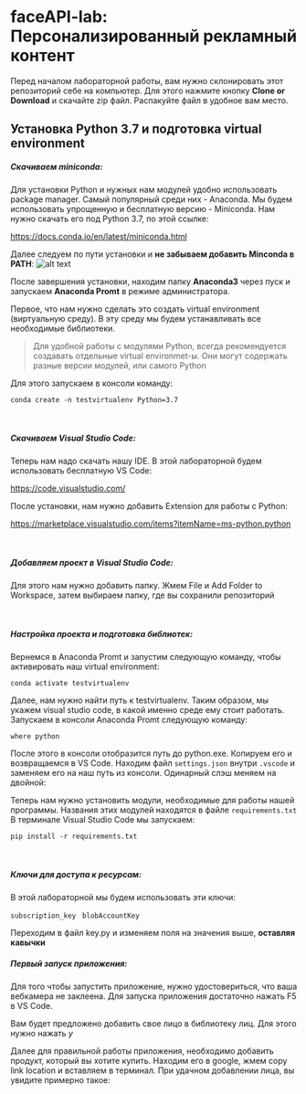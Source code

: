 # faceAPI-lab: Персонализированный рекламный контент

Перед началом лабораторной работы, вам нужно склонировать этот репозиторий себе на компьютер. Для этого нажмите кнопку **Clone or Download** и скачайте zip файл.
Распакуйте файл в удобное вам место.

## Установка Python 3.7 и подготовка virtual environment
##### Скачиваем miniconda:

Для установки Python и нужных нам модулей удобно использовать package manager. Самый популярный среди них - Anaconda.
Мы будем использовать упрощенную и бесплатную версию - Miniconda.
Нам нужно скачать его под Python 3.7, по этой ссылке: 

https://docs.conda.io/en/latest/miniconda.html

Далее следуем по пути установки и **не забываем добавить Minconda в PATH**:
![alt text](https://cdn-images-1.medium.com/max/1412/1*7a9zVyGP3iMXu9aB4e_Vhw.png)

После завершения установки, находим папку **Anaconda3** через пуск и запускаем **Anaconda Promt** в режиме администратора.

Первое, что нам нужно сделать это создать virtual environment (виртуальную среду). В эту среду мы будем устанавливать все необходимые библиотеки.

> Для удобной работы с модулями Python, всегда рекомендуется создавать отдельные virtual environmet-ы. Они могут содержать разные версии модулей, или самого Python

Для этого запускаем в консоли команду:

```conda create -n testvirtualenv Python=3.7```

<br/>

##### Скачиваем Visual Studio Code:
Теперь нам надо скачать нашу IDE. В этой лабораторной будем использовать бесплатную VS Code:

https://code.visualstudio.com/

После установки, нам нужно добавить Extension для работы с Python:

https://marketplace.visualstudio.com/items?itemName=ms-python.python

<br/>

##### Добавляем проект в Visual Studio Code:

Для этого нам нужно добавить папку. Жмем File и Add Folder to Workspace, затем выбираем папку, где вы сохранили репозиторий

<br/>

##### Настройка проекта и подготовка библиотек:

Вернемся в Anaconda Promt и запустим следующую команду, чтобы активировать наш virtual environment:

```conda activate testvirtualenv```

Далее, нам нужно найти путь к testvirtualenv. Таким образом, мы укажем visual studio code, в какой именно среде ему стоит работать.
Запускаем в консоли Anaconda Promt следующую команду:

```where python```

После этого в консоли отобразится путь до python.exe.
Копируем его и возвращаемся в VS Code.
Находим файл ```settings.json``` внутри ```.vscode``` и заменяем его на наш путь из консоли. 
Одинарный слэш меняем на двойной:

Теперь нам нужно установить модули, необходимые для работы нашей программы. Названия этих модулей находятся в файле ```requirements.txt```
В терминале Visual Studio Code мы запускаем:

```pip install -r requirements.txt```

<br/>

##### Ключи для доступа к ресурсам:
В этой лабораторной мы будем использовать эти ключи:

```subscription_key ```
```blobAccountKey ```

Переходим в файл key.py и изменяем поля на значения выше, **оставляя кавычки** 


##### Первый запуск приложения:
Для того чтобы запустить приложение, нужно удостовериться, что ваша вебкамера не заклеена.
Для запуска приложения достаточно нажать F5 в VS Code.

Вам будет предложено добавить свое лицо в библиотеку лиц. Для этого нужно нажать *y*

Далее для правильной работы приложения, необходимо добавить продукт, который вы хотите купить. Находим его в google, жмем copy link location и вставляем в терминал. 
При удачном добавлении лица, вы увидите примерно такое:



